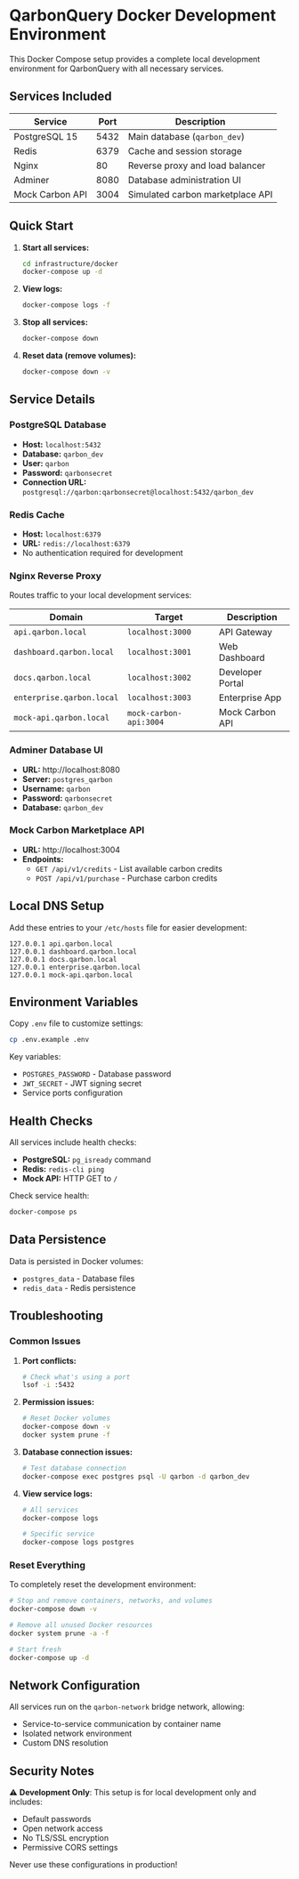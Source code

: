# QarbonQuery Docker Development Environment

This Docker Compose setup provides a complete local development environment for QarbonQuery with all
necessary services.

## Services Included

| Service         | Port | Description                      |
| --------------- | ---- | -------------------------------- |
| PostgreSQL 15   | 5432 | Main database (`qarbon_dev`)     |
| Redis           | 6379 | Cache and session storage        |
| Nginx           | 80   | Reverse proxy and load balancer  |
| Adminer         | 8080 | Database administration UI       |
| Mock Carbon API | 3004 | Simulated carbon marketplace API |

## Quick Start

1. **Start all services:**

   ```bash
   cd infrastructure/docker
   docker-compose up -d
   ```

2. **View logs:**

   ```bash
   docker-compose logs -f
   ```

3. **Stop all services:**

   ```bash
   docker-compose down
   ```

4. **Reset data (remove volumes):**
   ```bash
   docker-compose down -v
   ```

## Service Details

### PostgreSQL Database

- **Host:** `localhost:5432`
- **Database:** `qarbon_dev`
- **User:** `qarbon`
- **Password:** `qarbonsecret`
- **Connection URL:** `postgresql://qarbon:qarbonsecret@localhost:5432/qarbon_dev`

### Redis Cache

- **Host:** `localhost:6379`
- **URL:** `redis://localhost:6379`
- No authentication required for development

### Nginx Reverse Proxy

Routes traffic to your local development services:

| Domain                    | Target                 | Description      |
| ------------------------- | ---------------------- | ---------------- |
| `api.qarbon.local`        | `localhost:3000`       | API Gateway      |
| `dashboard.qarbon.local`  | `localhost:3001`       | Web Dashboard    |
| `docs.qarbon.local`       | `localhost:3002`       | Developer Portal |
| `enterprise.qarbon.local` | `localhost:3003`       | Enterprise App   |
| `mock-api.qarbon.local`   | `mock-carbon-api:3004` | Mock Carbon API  |

### Adminer Database UI

- **URL:** http://localhost:8080
- **Server:** `postgres_qarbon`
- **Username:** `qarbon`
- **Password:** `qarbonsecret`
- **Database:** `qarbon_dev`

### Mock Carbon Marketplace API

- **URL:** http://localhost:3004
- **Endpoints:**
  - `GET /api/v1/credits` - List available carbon credits
  - `POST /api/v1/purchase` - Purchase carbon credits

## Local DNS Setup

Add these entries to your `/etc/hosts` file for easier development:

```
127.0.0.1 api.qarbon.local
127.0.0.1 dashboard.qarbon.local
127.0.0.1 docs.qarbon.local
127.0.0.1 enterprise.qarbon.local
127.0.0.1 mock-api.qarbon.local
```

## Environment Variables

Copy `.env` file to customize settings:

```bash
cp .env.example .env
```

Key variables:

- `POSTGRES_PASSWORD` - Database password
- `JWT_SECRET` - JWT signing secret
- Service ports configuration

## Health Checks

All services include health checks:

- **PostgreSQL:** `pg_isready` command
- **Redis:** `redis-cli ping`
- **Mock API:** HTTP GET to `/`

Check service health:

```bash
docker-compose ps
```

## Data Persistence

Data is persisted in Docker volumes:

- `postgres_data` - Database files
- `redis_data` - Redis persistence

## Troubleshooting

### Common Issues

1. **Port conflicts:**

   ```bash
   # Check what's using a port
   lsof -i :5432
   ```

2. **Permission issues:**

   ```bash
   # Reset Docker volumes
   docker-compose down -v
   docker system prune -f
   ```

3. **Database connection issues:**

   ```bash
   # Test database connection
   docker-compose exec postgres psql -U qarbon -d qarbon_dev
   ```

4. **View service logs:**

   ```bash
   # All services
   docker-compose logs

   # Specific service
   docker-compose logs postgres
   ```

### Reset Everything

To completely reset the development environment:

```bash
# Stop and remove containers, networks, and volumes
docker-compose down -v

# Remove all unused Docker resources
docker system prune -a -f

# Start fresh
docker-compose up -d
```

## Network Configuration

All services run on the `qarbon-network` bridge network, allowing:

- Service-to-service communication by container name
- Isolated network environment
- Custom DNS resolution

## Security Notes

⚠️ **Development Only**: This setup is for local development only and includes:

- Default passwords
- Open network access
- No TLS/SSL encryption
- Permissive CORS settings

Never use these configurations in production!
